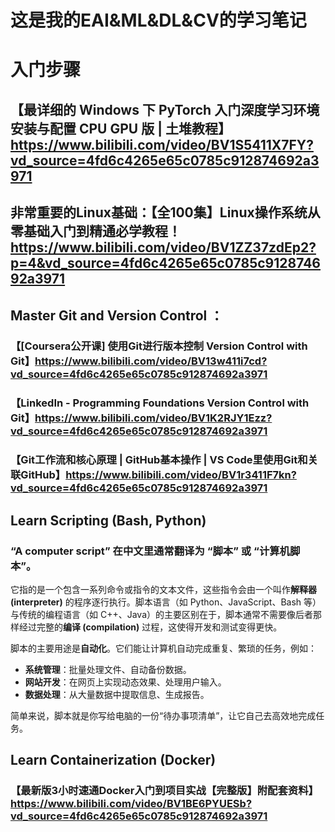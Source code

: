 # 这是我的EAI&ML&DL&CV的学习笔记
# 入门步骤
## 【最详细的 Windows 下 PyTorch 入门深度学习环境安装与配置 CPU GPU 版 | 土堆教程】https://www.bilibili.com/video/BV1S5411X7FY?vd_source=4fd6c4265e65c0785c912874692a3971
##  非常重要的Linux基础：【全100集】Linux操作系统从零基础入门到精通必学教程！https://www.bilibili.com/video/BV1ZZ37zdEp2?p=4&vd_source=4fd6c4265e65c0785c912874692a3971
##  Master Git and Version Control ：
### 【[Coursera公开课] 使用Git进行版本控制 Version Control with Git】https://www.bilibili.com/video/BV13w411i7cd?vd_source=4fd6c4265e65c0785c912874692a3971
### 【LinkedIn - Programming Foundations Version Control with Git】https://www.bilibili.com/video/BV1K2RJY1Ezz?vd_source=4fd6c4265e65c0785c912874692a3971
### 【Git工作流和核心原理 | GitHub基本操作 | VS Code里使用Git和关联GitHub】https://www.bilibili.com/video/BV1r3411F7kn?vd_source=4fd6c4265e65c0785c912874692a3971
##  Learn Scripting (Bash, Python)
### “A computer script” 在中文里通常翻译为 **“脚本”** 或 **“计算机脚本”**。

它指的是一个包含一系列命令或指令的文本文件，这些指令会由一个叫作**解释器 (interpreter)** 的程序逐行执行。脚本语言（如 Python、JavaScript、Bash 等）与传统的编程语言（如 C++、Java）的主要区别在于，脚本通常不需要像后者那样经过完整的**编译 (compilation)** 过程，这使得开发和测试变得更快。

脚本的主要用途是**自动化**。它们能让计算机自动完成重复、繁琐的任务，例如：

* **系统管理**：批量处理文件、自动备份数据。
* **网站开发**：在网页上实现动态效果、处理用户输入。
* **数据处理**：从大量数据中提取信息、生成报告。

简单来说，脚本就是你写给电脑的一份“待办事项清单”，让它自己去高效地完成任务。
##  Learn Containerization (Docker)
### 【最新版3小时速通Docker入门到项目实战【完整版】附配套资料】https://www.bilibili.com/video/BV1BE6PYUESb?vd_source=4fd6c4265e65c0785c912874692a3971

